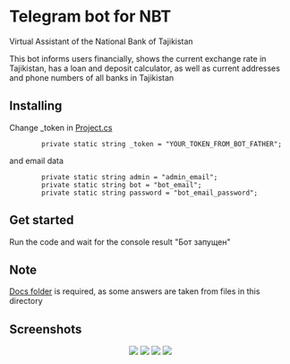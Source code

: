 # Telegram bot for NBT
Virtual Assistant of the National Bank of Tajikistan

This bot informs users financially, shows the current exchange rate in Tajikistan, has a loan and deposit calculator, as well as current addresses and phone numbers of all banks in Tajikistan

## Installing
Change _token in [Project.cs](https://github.com/uzzzakov/Telegram-bot-for-NBT/blob/main/Telegram-Bot/Program.cs)
```
        private static string _token = "YOUR_TOKEN_FROM_BOT_FATHER";
```
and email data
```
        private static string admin = "admin_email";
        private static string bot = "bot_email";
        private static string password = "bot_email_password";
```
## Get started
Run the code and wait for the console result "Бот запущен"

## Note
[Docs folder](https://github.com/uzzzakov/Telegram-bot-for-NBT/tree/main/Telegram-Bot/docs) is required, as some answers are taken from files in this directory

## Screenshots
<p align="center">
  <img src="Telegram-Bot/screenshots/1.png">
  <img src="Telegram-Bot/screenshots/2.png">
  <img src="Telegram-Bot/screenshots/3.png">
  <img src="Telegram-Bot/screenshots/4.png">
</p>

